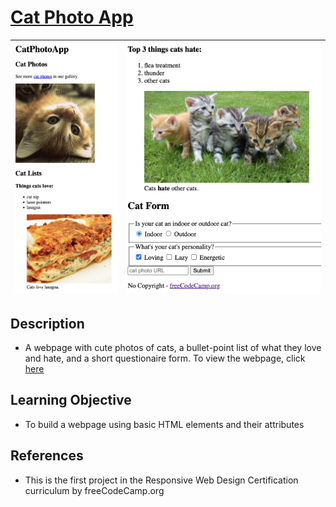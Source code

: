 # [Cat Photo App](https://vincentz-42.github.io/freecodecamp/CatPhotoApp/)

| [![CatPhotoApp1](CatPhotoApp1.png)](#) | [![CatPhotoApp2](CatPhotoApp2.png)](#) |
| :---: | :---: |

## Description
* A webpage with cute photos of cats, a bullet-point list of what they love and hate, and a short questionaire form. To view the webpage, click <a href="https://vincentz-42.github.io/freecodecamp/CatPhotoApp/" target="_blank">here</a>


## Learning Objective
* To build a webpage using basic HTML elements and their attributes

## References
* This is the first project in the Responsive Web Design Certification curriculum by freeCodeCamp.org
